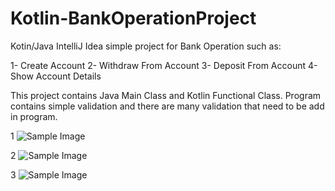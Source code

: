 # Kotlin-BankOperationProject
Kotin/Java IntelliJ Idea simple project for Bank Operation such as:

1- Create Account
2- Withdraw From Account 
3- Deposit From Account
4- Show Account Details

This project contains Java Main Class and Kotlin Functional Class. Program contains simple validation and there are many validation that need to be add in program.


1
![Sample Image](https://cdn1.imggmi.com/uploads/2020/1/10/f08a99e2a6b0a779e8ca5621a8b6a2a5-full.png)

2
![Sample Image](https://cdn1.imggmi.com/uploads/2020/1/10/ecdf2b97e76b04f6e73a55072a605dff-full.png)

3
![Sample Image](https://cdn1.imggmi.com/uploads/2020/1/10/7038418b72bb8b32648e9308fea44ef4-full.png)

